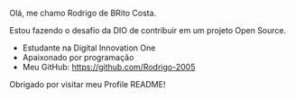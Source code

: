 Olá, me chamo Rodrigo de BRito Costa.

Estou fazendo o desafio da DIO de contribuir em um projeto Open Source.

- Estudante na Digital Innovation One  
- Apaixonado por programação
- Meu GitHub: https://github.com/Rodrigo-2005

Obrigado por visitar meu Profile README!
